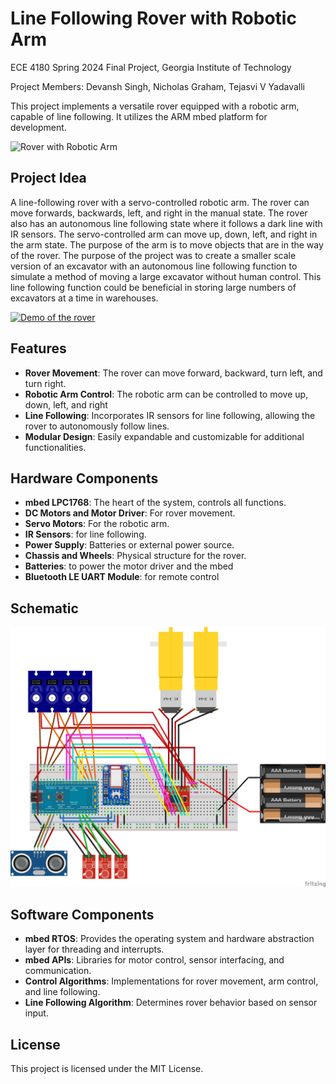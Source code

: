 # Line Following Rover with Robotic Arm
ECE 4180 Spring 2024 Final Project, Georgia Institute of Technology

Project Members: Devansh Singh, Nicholas Graham, Tejasvi V Yadavalli

This project implements a versatile rover equipped with a robotic arm, capable of line following. It utilizes the ARM mbed platform for development.


![Rover with Robotic Arm](rover_with_arm.jpg)

## Project Idea
A line-following rover with a servo-controlled robotic arm. The rover can move forwards, backwards, left, and right in the manual state. The rover also has an autonomous line following state where it follows a dark line with IR sensors. The servo-controlled arm can move up, down, left, and right in the arm state. The purpose of the arm is to move objects that are in the way of the rover. The purpose of the project was to create a smaller scale version of an excavator with an autonomous line following function to simulate a method of moving a large excavator without human control. This line following function could be beneficial in storing large numbers of excavators at a time in warehouses.

[![Demo of the rover](https://img.youtube.com/vi/iLrC0BIVass/0.jpg)](https://www.youtube.com/watch?v=iLrC0BIVass)


## Features

- **Rover Movement**: The rover can move forward, backward, turn left, and turn right.
- **Robotic Arm Control**: The robotic arm can be controlled to move up, down, left, and right
- **Line Following**: Incorporates IR sensors for line following, allowing the rover to autonomously follow lines.
- **Modular Design**: Easily expandable and customizable for additional functionalities.

## Hardware Components

- **mbed LPC1768**: The heart of the system, controls all functions.
- **DC Motors and Motor Driver**: For rover movement.
- **Servo Motors**: For the robotic arm.
- **IR Sensors**: for line following.
- **Power Supply**: Batteries or external power source.
- **Chassis and Wheels**: Physical structure for the rover.
- **Batteries**: to power the motor driver and the mbed
- **Bluetooth LE UART Module**: for remote control

## Schematic

![Fritzing Schematic of Hardware](4180_Diagram_bb.png)


## Software Components

- **mbed RTOS**: Provides the operating system and hardware abstraction layer for threading and interrupts.
- **mbed APIs**: Libraries for motor control, sensor interfacing, and communication.
- **Control Algorithms**: Implementations for rover movement, arm control, and line following.
- **Line Following Algorithm**: Determines rover behavior based on sensor input.


## License

This project is licensed under the MIT License.
